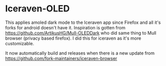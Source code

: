 # Iceraven-OLED
This applies amoled dark mode to the Iceraven app since Firefox and all it's forks for android doesn't have it. Inspiration is gotten from https://github.com/ArtikusHG/Mull-OLEDDark who did same thing to Mull browser (privacy based firefox). I did this for iceraven as it's more customizable.

It now automatically build and releases when there is a new update from 
https://github.com/fork-maintainers/iceraven-browser
